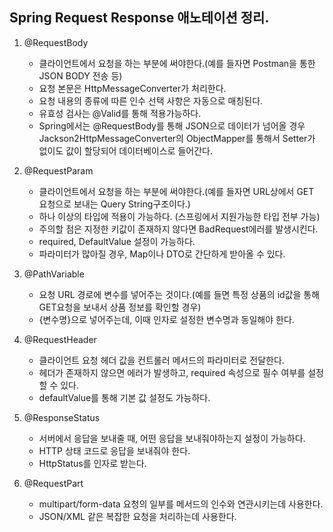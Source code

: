 ## Spring Request Response 애노테이션 정리.

1. @RequestBody 
   - 클라이언트에서 요청을 하는 부분에 써야한다.(예를 들자면 Postman을 통한 JSON BODY 전송 등)
   - 요청 본문은 HttpMessageConverter가 처리한다.
   - 요청 내용의 종류에 따른 인수 선택 사항은 자동으로 매칭된다.
   - 유효성 검사는 @Valid를 통해 적용가능하다. 
   - Spring에서는 @RequestBody를 통해 JSON으로 데이터가 넘어올 경우 Jackson2HttpMessageConverter의 ObjectMapper를 통해서 Setter가 없이도
   값이 할당되어 데이터베이스로 들어간다.

2. @RequestParam
   - 클라이언트에서 요청을 하는 부분에 써야한다.(예를 들자면 URL상에서 GET 요청으로 보내는 Query String구조이다.)
   - 하나 이상의 타입에 적용이 가능하다. (스프링에서 지원가능한 타입 전부 가능)
   - 주의할 점은 지정한 키값이 존재하지 않다면 BadRequest에러를 발생시킨다.
   - required, DefaultValue 설정이 가능하다.
   - 파라미터가 많아질 경우, Map이나 DTO로 간단하게 받아올 수 있다.
   
3. @PathVariable
   - 요청 URL 경로에 변수를 넣어주는 것이다.(예를 들면 특정 상품의 id값을 통해 GET요청을 보내서 상품 정보를 확인할 경우)
   - {변수명}으로 넣어주는데, 이때 인자로 설정한 변수명과 동일해야 한다.
   
4. @RequestHeader
   - 클라이언트 요청 헤더 값을 컨트롤러 메서드의 파라미터로 전달한다.
   - 헤더가 존재하지 않으면 에러가 발생하고, required 속성으로 필수 여부를 설정할 수 있다.
   - defaultValue를 통해 기본 값 설정도 가능하다.
   
5. @ResponseStatus
   - 서버에서 응답을 보내줄 때, 어떤 응답을 보내줘야하는지 설정이 가능하다.
   - HTTP 상태 코드로 응답을 보내줘야 한다.
   - HttpStatus를 인자로 받는다.
   
6. @RequestPart
   - multipart/form-data 요청의 일부를 메서드의 인수와 연관시키는데 사용한다.
   - JSON/XML 같은 복잡한 요청을 처리하는데 사용한다.